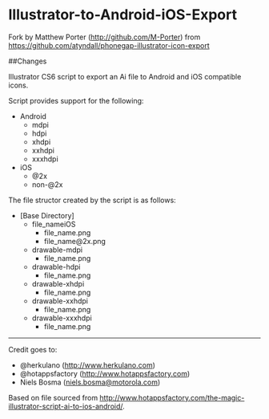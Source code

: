 Illustrator-to-Android-iOS-Export
================================

Fork by Matthew Porter (http://github.com/M-Porter) from https://github.com/atyndall/phonegap-illustrator-icon-export

##Changes

Illustrator CS6 script to export an Ai file to Android and iOS compatible icons.

Script provides support for the following:
- Android
  - mdpi
  - hdpi
  - xhdpi
  - xxhdpi
  - xxxhdpi
- iOS
  - @2x
  - non-@2x

  
The file structor created by the script is as follows:
- [Base Directory]
  - file_nameiOS
    - file_name&#46;png
    - file_name@2x&#46;png
  - drawable-mdpi
    - file_name&#46;png
  - drawable-hdpi
    - file_name&#46;png
  - drawable-xhdpi
    - file_name&#46;png
  - drawable-xxhdpi
    - file_name&#46;png
  - drawable-xxxhdpi
    - file_name&#46;png


----

Credit goes to:
* @herkulano (http://www.herkulano.com)
* @hotappsfactory (http://www.hotappsfactory.com)
* Niels Bosma (niels.bosma@motorola.com)

Based on file sourced from http://www.hotappsfactory.com/the-magic-illustrator-script-ai-to-ios-android/.
